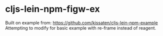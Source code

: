 # cljs-lein-npm-figw-ex

Built on example from:
https://github.com/kissaten/cljs-lein-npm-example
Attempting to modify for basic example with re-frame instead of reagent.

